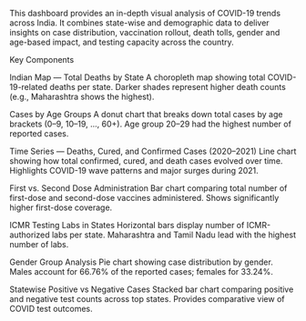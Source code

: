 This dashboard provides an in-depth visual analysis of COVID-19 trends across India. It combines state-wise and demographic data to deliver insights on case distribution, vaccination rollout, death tolls, gender and age-based impact, and testing capacity across the country.

Key Components

Indian Map — Total Deaths by State
A choropleth map showing total COVID-19-related deaths per state.
Darker shades represent higher death counts (e.g., Maharashtra shows the highest).

Cases by Age Groups
A donut chart that breaks down total cases by age brackets (0–9, 10–19, ..., 60+).
Age group 20–29 had the highest number of reported cases.

Time Series — Deaths, Cured, and Confirmed Cases (2020–2021)
Line chart showing how total confirmed, cured, and death cases evolved over time.
Highlights COVID-19 wave patterns and major surges during 2021.

First vs. Second Dose Administration
Bar chart comparing total number of first-dose and second-dose vaccines administered.
Shows significantly higher first-dose coverage.

ICMR Testing Labs in States
Horizontal bars display number of ICMR-authorized labs per state.
Maharashtra and Tamil Nadu lead with the highest number of labs.

Gender Group Analysis
Pie chart showing case distribution by gender.
Males account for 66.76% of the reported cases; females for 33.24%.

Statewise Positive vs Negative Cases
Stacked bar chart comparing positive and negative test counts across top states.
Provides comparative view of COVID test outcomes.
